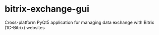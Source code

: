 # bitrix-exchange-gui
Cross-platform PyQt5 application for managing data exchange with Bitrix (1C-Bitrix) websites
